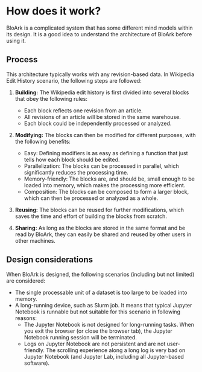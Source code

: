 # How does it work?

BloArk is a complicated system that has some different mind models within its design. It is a good idea to understand the architecture of BloArk before using it.

## Process

This architecture typically works with any revision-based data. In Wikipedia Edit History scenario, the following steps are followed:

1. **Building:** The Wikipedia edit history is first divided into several blocks that obey the following rules:
   - Each block reflects one revision from an article.
   - All revisions of an article will be stored in the same warehouse.
   - Each block could be independently processed or analyzed.

2. **Modifying:** The blocks can then be modified for different purposes, with the following benefits:
   - Easy: Defining modifiers is as easy as defining a function that just tells how each block should be edited.
   - Parallelization: The blocks can be processed in parallel, which significantly reduces the processing time.
   - Memory-friendly: The blocks are, and should be, small enough to be loaded into memory, which makes the processing more efficient.
   - Composition: The blocks can be composed to form a larger block, which can then be processed or analyzed as a whole.

3. **Reusing:** The blocks can be reused for further modifications, which saves the time and effort of building the blocks from scratch.

4. **Sharing:** As long as the blocks are stored in the same format and be read by BloArk, they can easily be shared and reused by other users in other machines.

## Design considerations

When BloArk is designed, the following scenarios (including but not limited) are considered:
- The single processable unit of a dataset is too large to be loaded into memory.
- A long-running device, such as Slurm job. It means that typical Jupyter Notebook is runnable but not suitable for this scenario in following reasons:
   - The Jupyter Notebook is not designed for long-running tasks. When you exit the browser (or close the browser tab), the Jupyter Notebook running session will be terminated.
   - Logs on Jupyter Notebook are not persistent and are not user-friendly. The scrolling experience along a long log is very bad on Jupyter Notebook (and Jupyter Lab, including all Jupyter-based software).
